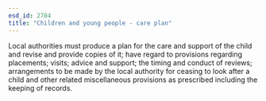 ```yaml
---
esd_id: 2784
title: "Children and young people - care plan"
---
```


Local authorities must produce a plan for the care and support of the child and revise and provide copies of it; have regard to provisions regarding placements; visits; advice and support; the timing and conduct of reviews; arrangements to be made by the local authority for ceasing to look after a child and other related miscellaneous provisions as prescribed including the keeping of records.

